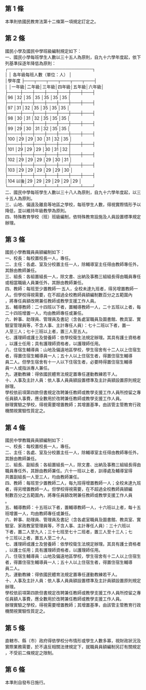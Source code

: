 第 1 條
-------
本準則依國民教育法第十二條第一項規定訂定之。

第 2 條
-------
國民小學及國民中學班級編制規定如下：  
一、國民小學每班學生人數以三十五人為原則，自九十六學年度起，依下  
    列基準採逐年降低為原則：  
    ┌────┬───────────────────────┐  
    │        │            各年級每班人數（單位：人）        │  
    │學年度  ├───┬───┬───┬───┬───┬───┤  
    │        │一年級│二年級│三年級│四年級│五年級│六年級│  
    ├────┼───┼───┼───┼───┼───┼───┤  
    │96      │32    │35    │35    │35    │35    │35    │  
    ├────┼───┼───┼───┼───┼───┼───┤  
    │97      │31    │32    │35    │35    │35    │35    │  
    ├────┼───┼───┼───┼───┼───┼───┤  
    │98      │30    │31    │32    │35    │35    │35    │  
    ├────┼───┼───┼───┼───┼───┼───┤  
    │99      │29    │30    │31    │32    │35    │35    │  
    ├────┼───┼───┼───┼───┼───┼───┤  
    │100     │29    │29    │30    │31    │32    │35    │  
    ├────┼───┼───┼───┼───┼───┼───┤  
    │101     │29    │29    │29    │30    │31    │32    │  
    ├────┼───┼───┼───┼───┼───┼───┤  
    │102     │29    │29    │29    │29    │30    │31    │  
    ├────┼───┼───┼───┼───┼───┼───┤  
    │103     │29    │29    │29    │29    │29    │30    │  
    ├────┼───┼───┼───┼───┼───┼───┤  
    │104 以後│29    │29    │29    │29    │29    │29    │  
    └────┴───┴───┴───┴───┴───┴───┘  
二、國民中學每班學生人數以三十八人為原則，自九十六學年度起，以三  
    十五人為原則。  
三、山地、偏遠及離島等地區之學校，每班學生人數，得視實際情形予以  
    降低，並以維持年級教學為原則。  
四、特殊教育學校（班）班級編制，依特殊教育設施及人員設置標準規定  
    辦理。

第 3 條
-------
國民小學教職員員額編制如下：  
一、校長：每校置校長一人，專任。  
二、主任：各處、室及分校置主任一人，除輔導室主任得由教師專任外，  
    其餘由教師兼任。  
三、組長：各組置組長一人，除文書、出納及事務三組組長得由職員專任  
    或相當職級人員兼任外，其餘由教師兼任。  
四、教師：每班至少置教師一‧五人，全校未達九班者，得另增置教師一  
    人。但學校得視需要，在不超過全校教師員額編制數百分之五範圍內  
    ，將專任員額改聘兼任教師或教學支援工作人員。  
五、輔導教師：二十四班以下者，置輔導教師一人，二十五班以上者，每  
    二十四班增置一人，均由教師專任或兼任。  
六、幹事、助理員、管理員及書記（含各處室職員及圖書館、教具室、實  
    驗室管理員等，不含人事、主計專任人員）：七十二班以下者，置一  
    人至三人；七十三班以上者，置三人至五人。  
七、護理師或護士及營養師：依學校衛生法規定辦理。其具有護士資格者  
    ，以護士任用；具有護理師資格者，以護理師任用。  
八、住宿生輔導員：山地及偏遠地區學校，學生宿舍有十二人以上住宿生  
    者，得置住宿生輔導員一人；五十人以上住宿生者，得置住宿生輔導  
    員二人。但學生宿舍有十一人以下住宿生者，必要時得置住宿生輔導  
    員一人或指派專人兼任。  
九、運動教練：得依國民體育法規定置專任運動教練若干人。  
十、人事及主計人員：依人事人員員額設置標準及主計員額設置原則規定  
    辦理。  
學校依前項第四款但書規定改聘兼任教師或教學支援工作人員所控留之專  
任員額人事費，應全數用於改聘兼任教師或教學支援工作人員。  
辦理實驗之學校，得視需要增置教師；其增置基準，由該管主管教育行政  
機關視實驗性質定之。

第 4 條
-------
國民中學教職員員額編制如下：  
一、校長：每校置校長一人，專任。  
二、主任：各處、室及分校置主任一人，除輔導室主任得由教師專任外，  
    其餘由教師兼任。  
三、組長、副組長：各組置組長一人，除文書、出納及事務三組組長得由  
    職員專任外，其餘由教師兼任。六十一班以上者，訓導處及輔導室得  
    共置副組長一人至三人，均由教師兼任。  
四、教師：每班至少置教師二人，每九班得增置教師一人；全校未達九班  
    者，得另增置教師一人。但學校得視需要，在不超過全校教師員額編  
    制數百分之五範圍內，將專任員額改聘兼任教師或教學支援工作人員  
    。  
五、輔導教師：十五班以下者，置輔導教師一人，十六班以上者，每十五  
    班增置一人，均由教師專任或兼任。  
六、幹事、助理員、管理員及書記（含各處室職員及圖書館、教具室、實  
    驗室、家政教室管理員等，不含人事、主計專任人員）：三十六班以  
    下者，置二人至九人；三十七班至七十二班者，置三人至十三人；七  
    十三班以上者，置五人至二十人。  
七、護理師或護士及營養師：依學校衛生法規定辦理。其具有護士資格者  
    ，以護士任用；具有護理師資格者，以護理師任用。  
八、住宿生輔導員：山地及偏遠地區學校，學生宿舍有十二人以上住宿生  
    者，得置住宿生輔導員一人；五十人以上住宿生者，得置住宿生輔導  
    員二人。  
九、運動教練：得依國民體育法規定置專任運動教練若干人。  
十、人事及主計人員：依人事人員員額設置標準及主計員額設置原則規定  
    辦理。  
學校依前項第四款但書規定改聘兼任教師或教學支援工作人員所控留之專  
任員額人事費，應全數用於改聘兼任教師或教學支援工作人員。  
辦理實驗之學校，得視需要增置教師；其增置基準，由該管主管教育行政  
機關視實驗性質定之。

第 5 條
-------
直轄市、縣（市）政府得依學校分布情形或學生人數多寡，視財政狀況及  
實際業務需要，於不違反相關法律規定下，就職員員額編制另訂有關規定  
，不受前二條規定之限制。

第 6 條
-------
本準則自發布日施行。

